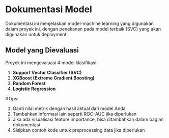 # Dokumentasi Model

Dokumentasi ini menjelaskan model-machine learning yang digunakan dalam proyek ini, dengan penekanan pada model terbaik (SVC) yang akan digunakan untuk deployment.

## Model yang Dievaluasi

Proyek ini mengevaluasi 4 model klasifikasi:

1. **Support Vector Classifier (SVC)**
2. **XGBoost (Extreme Gradient Boosting)**
3. **Random Forest**
4. **Logistic Regression**


#Tips:
1. Ganti nilai metrik dengan hasil aktual dari model Anda
2. Tambahkan informasi lain seperti ROC-AUC jika diperlukan
3. Jika ada visualisasi feature importance, bisa ditambahkan dalam bagian dokumentasi
4. Sisipkan contoh kode untuk preprocessing data jika diperlukan
